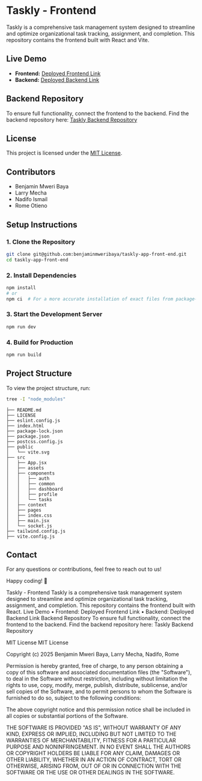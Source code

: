 # Taskly - Frontend

Taskly is a comprehensive task management system designed to streamline and optimize organizational task tracking, assignment, and completion. This repository contains the frontend built with React and Vite.

## Live Demo
- **Frontend:** [Deployed Frontend Link](https://github.com/benjaminmweribaya/taskly-app-front-end)  
- **Backend:** [Deployed Backend Link](https://github.com/benjaminmweribaya/taskly-app-back-end.git)  

## Backend Repository
To ensure full functionality, connect the frontend to the backend. Find the backend repository here: [Taskly Backend Repository](https://github.com/benjaminmweribaya/taskly-app-back-end.git)

## License
This project is licensed under the [MIT License](LICENSE).

## Contributors
- Benjamin Mweri Baya  
- Larry Mecha  
- Nadifo Ismail  
- Rome Otieno  

## Setup Instructions

### 1. Clone the Repository
```sh
git clone git@github.com:benjaminmweribaya/taskly-app-front-end.git
cd taskly-app-front-end
```

### 2. Install Dependencies
```sh
npm install
# or
npm ci  # For a more accurate installation of exact files from package-lock.json
```

### 3. Start the Development Server
```sh
npm run dev
```

### 4. Build for Production
```sh
npm run build
```

## Project Structure
To view the project structure, run:
```sh
tree -I "node_modules"
```

```
├── README.md
├── LICENSE
├── eslint.config.js
├── index.html
├── package-lock.json
├── package.json
├── postcss.config.js
├── public
│   └── vite.svg
├── src
│   ├── App.jsx
│   ├── assets
│   ├── components
│   │   ├── auth
│   │   ├── common
│   │   ├── dashboard
│   │   ├── profile
│   │   └── tasks
│   ├── context
│   ├── pages
│   ├── index.css
│   ├── main.jsx
│   └── socket.js
├── tailwind.config.js
├── vite.config.js
```

## Contact
For any questions or contributions, feel free to reach out to us!

Happy coding! 🚀


Taskly - Frontend
Taskly is a comprehensive task management system designed to streamline and optimize organizational task tracking, assignment, and completion. This repository contains the frontend built with React.
 Live Demo
•	Frontend: Deployed Frontend Link
•	Backend: Deployed Backend Link
Backend Repository
To ensure full functionality, connect the frontend to the backend. Find the backend repository here: Taskly Backend Repository

 MIT License
MIT License

Copyright (c) 2025 Benjamin Mweri Baya, Larry Mecha, Nadifo, Rome

Permission is hereby granted, free of charge, to any person obtaining a copy of this software and associated documentation files (the "Software"), to deal in the Software without restriction, including without limitation the rights to use, copy, modify, merge, publish, distribute, sublicense, and/or sell copies of the Software, and to permit persons to whom the Software is furnished to do so, subject to the following conditions:

The above copyright notice and this permission notice shall be included in all copies or substantial portions of the Software.

THE SOFTWARE IS PROVIDED "AS IS", WITHOUT WARRANTY OF ANY KIND, EXPRESS OR
IMPLIED, INCLUDING BUT NOT LIMITED TO THE WARRANTIES OF MERCHANTABILITY,
FITNESS FOR A PARTICULAR PURPOSE AND NONINFRINGEMENT. IN NO EVENT SHALL THE
AUTHORS OR COPYRIGHT HOLDERS BE LIABLE FOR ANY CLAIM, DAMAGES OR OTHER
LIABILITY, WHETHER IN AN ACTION OF CONTRACT, TORT OR OTHERWISE, ARISING FROM,
OUT OF OR IN CONNECTION WITH THE SOFTWARE OR THE USE OR OTHER DEALINGS IN THE
SOFTWARE.


